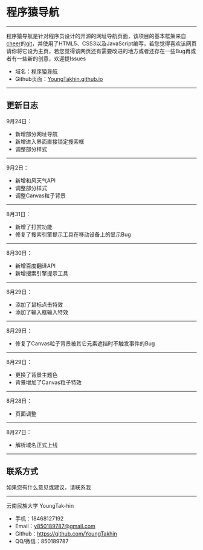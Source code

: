 
# 程序猿导航

  ---

程序猿导航是针对程序员设计的开源的网址导航页面，该项目的基本框架来自[cheer](https://github.com/cheer-hwj)的[git](https://github.com/cheer-hwj/AnywhereAnything)，并使用了HTML5、CSS3以及JavaScript编写，若您觉得喜欢该网页请你将它设为主页，若您觉得该网页还有需要改进的地方或者还存在一些Bug再或者有一些新的创意，欢迎提Issues

 - 域名：[程序猿导航](https://yuan1024.com/)
 - Github页面：[YoungTakhin.github.io](https://github.com/YoungTakhin/YoungTakhin.github.io)

---
## 更新日志

   9月24日：
   - 新增部分网址导航
   - 新增进入界面直接锁定搜索框
   - 调整部分样式
   
  ---
   9月2日：
   - 新增和风天气API
   - 调整部分样式
   - 调整Canvas粒子背景
   
  ---
   8月31日：
   - 新增了打赏功能
   - 修复了搜索引擎提示工具在移动设备上的显示Bug
   
  ---
   8月30日：
   - 新增百度翻译API
   - 新增搜索引擎提示工具
  
 ---
   8月29日：
   - 添加了鼠标点击特效
   - 添加了输入框输入特效
   
 ---
  8月29日：
  - 修复了Canvas粒子背景被其它元素遮挡时不触发事件的Bug
  
 ---
   8月29日：
   - 更换了背景主题色
   - 背景增加了Canvas粒子特效
   
 ---
  8月28日：
  - 页面调整
  
 ---
   8月27日：
   - 解析域名正式上线
   
---
## 联系方式

如果您有什么意见或建议，请联系我

---
云南民族大学 YoungTak-hin
- 手机：18468127192
- Email：y850189787@gmail.com
- Github：https://github.com/YoungTakhin
- QQ/微信：850189787
